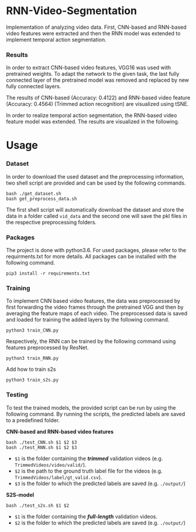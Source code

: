 # RNN-Video-Segmentation
Implementation of analyzing video data. First, CNN-based and RNN-based video features were extracted and then the RNN model was extended to implement temporal action segmentation.

### Results
In order to extract CNN-based video features, VGG16 was used with pretrained weights. To adapt the network to the given task, the last fully connected layer of the pretrained model was removed and replaced by new fully connected layers. 

The results of CNN-based (Accuracy: 0.4122) and RNN-based video feature (Accuracy: 0.4564) (Trimmed action recognition) are visualized using tSNE. 

In order to realize temporal action segmentation, the RNN-based video feature model was extended. The results are visualized in the following.

# Usage

### Dataset
In order to download the used dataset and the preprocessing information, two shell script are provided and can be used by the following commands.

    bash ./get_dataset.sh
    bash get_preprocess_data.sh
    
The first shell script will automatically download the dataset and store the data in a folder called `vid_data` and the second one will save the pkl files in the respective preprocessing folders.

### Packages
The project is done with python3.6. For used packages, please refer to the requirments.txt for more details. All packages can be installed with the following command.

    pip3 install -r requirements.txt
    
### Training
To implement CNN based video features, the data was preprocessed by first forwarding the video frames through the pretrained VGG and then by averaging the feature maps of each video. The preprocessed data is saved and loaded for training the added layers by the following command.

    python3 train_CNN.py
    
Respectively, the RNN can be trained by the following command using features preprocessed by ResNet.
    
    python3 train_RNN.py
    
Add how to train s2s

    python3 train_s2s.py
    
### Testing
To test the trained models, the provided script can be run by using the following command. By running the scripts, the predicted labels are saved to a predefined folder.

**CNN-based and RNN-based video features**

    bash ./test_CNN.sh $1 $2 $3
    bash ./test_RNN.sh $1 $2 $3
-   `$1` is the folder containing the ***trimmed*** validation videos (e.g. `TrimmedVideos/video/valid/`).
-   `$2` is the path to the ground truth label file for the videos (e.g. `TrimmedVideos/label/gt_valid.csv`).
-   `$3` is the folder to which the predicted labels are saved (e.g. `./output/`)

**S2S-model**

    bash ./test_s2s.sh $1 $2
-   `$1` is the folder containing the ***full-length*** validation videos.
-   `$2` is the folder to which the predicted labels are saved (e.g. `./output/`)
